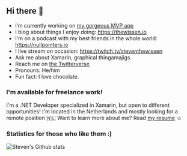 ## Hi there 👋

- I’m currently working on [my gorgeous MVP app](https://www.github.com/sthewissen/mvp)
- I blog about things I enjoy doing: https://thewissen.io
- I'm on a podcast with my best friends in the whole world: https://nullpointers.io
- I live stream on occasion: https://twitch.tv/steventhewissen
- Ask me about Xamarin, graphical thingamajigs.
- Reach me on [the Twitterverse](https://twitter.com/devnl)
- Pronouns: He/him
- Fun fact: I love chocolate.

### I'm available for freelance work!
I'm a .NET Developer specialized in Xamarin, but open to different opportunities! I'm located in the Netherlands and mostly looking for a remote position 🇳🇱 Want to learn more about me? Read [my resume](https://github.com/sthewissen/sthewissen/files/6571649/cv.pdf) ☺️

### Statistics for those who like them :)
![Steven's Github stats](https://github-readme-stats.vercel.app/api?username=sthewissen&show_icons=true)

